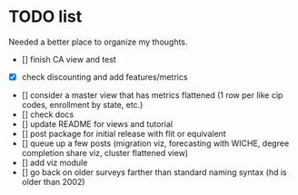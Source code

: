 # TODO list

Needed a better place to organize my thoughts.


- [] finish CA view and test
- [x] check discounting and add features/metrics
- [] consider a master view that has metrics flattened (1 row per like cip codes, enrollment by state, etc.)
- [] check docs
- [] update README for views and tutorial
- [] post package for initial release with flit or equivalent
- [] queue up a few posts (migration viz, forecasting with WICHE, degree completion share viz, cluster flattened view)
- [] add viz module
- [] go back on older surveys farther than standard naming syntax (hd is older than 2002)